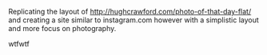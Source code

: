 Replicating the layout of http://hughcrawford.com/photo-of-that-day-flat/ and creating a site similar to instagram.com however with a simplistic layout and more focus on photography. 

wtfwtf
